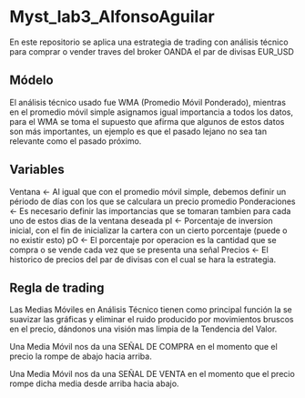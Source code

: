 # Myst_lab3_AlfonsoAguilar
En este repositorio se aplica una estrategia de trading con análisis técnico para comprar o vender  traves del broker OANDA el par de divisas EUR_USD

## Módelo
El análisis técnico usado fue WMA (Promedio Móvil Ponderado), mientras en el promedio móvil simple asignamos igual importancia a todos los datos, para el WMA se toma el supuesto que afirma que algunos de estos datos son más importantes, un ejemplo es que el pasado lejano no sea tan relevante como el pasado próximo.

## Variables 
Ventana <- Al igual que con el promedio móvil simple, debemos definir un périodo de días con los que se calculara un precio promedio
Ponderaciones <- Es necesario definir las importancias que se tomaran tambien para cada uno de estos dias de la ventana deseada
pI <- Porcentaje de inversion inicial, con el fin de inicializar la cartera con un cierto porcentaje (puede o no existir esto)
pO <- El porcentaje por operacion es la cantidad que se compra o se vende cada vez que se presenta una señal
Precios <- El historico de precios del par de divisas con el cual se hara la estrategia.

## Regla de trading
Las Medias Móviles en Análisis Técnico tienen como principal función la se suavizar las gráficas y eliminar el ruido producido por movimientos bruscos en el precio, dándonos una visión mas limpia de la Tendencia del Valor. 

Una Media Móvil nos da una SEÑAL DE COMPRA en el momento que el precio la rompe de abajo hacia arriba.

Una Media Móvil nos da una SEÑAL DE VENTA en el momento que el precio rompe dicha media desde arriba hacia abajo.
